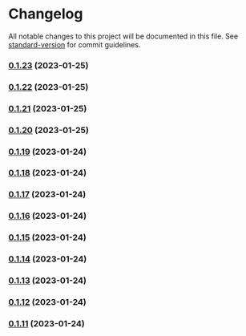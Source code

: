 # Changelog

All notable changes to this project will be documented in this file. See [standard-version](https://github.com/conventional-changelog/standard-version) for commit guidelines.

### [0.1.23](https://github.com/dataiads/nuxt-module/compare/v0.1.22...v0.1.23) (2023-01-25)

### [0.1.22](https://github.com/dataiads/nuxt-module/compare/v0.1.21...v0.1.22) (2023-01-25)

### [0.1.21](https://github.com/dataiads/nuxt-module/compare/v0.1.20...v0.1.21) (2023-01-25)

### [0.1.20](https://github.com/dataiads/nuxt-module/compare/v0.1.19...v0.1.20) (2023-01-25)

### [0.1.19](https://github.com/dataiads/nuxt-module/compare/v0.1.18...v0.1.19) (2023-01-24)

### [0.1.18](https://github.com/dataiads/nuxt-module/compare/v0.1.17...v0.1.18) (2023-01-24)

### [0.1.17](https://github.com/dataiads/nuxt-module/compare/v0.1.16...v0.1.17) (2023-01-24)

### [0.1.16](https://github.com/dataiads/nuxt-module/compare/v0.1.15...v0.1.16) (2023-01-24)

### [0.1.15](https://github.com/dataiads/nuxt-module/compare/v0.1.14...v0.1.15) (2023-01-24)

### [0.1.14](https://github.com/dataiads/nuxt-module/compare/v0.1.13...v0.1.14) (2023-01-24)

### [0.1.13](https://github.com/dataiads/nuxt-module/compare/v0.1.12...v0.1.13) (2023-01-24)

### [0.1.12](https://github.com/dataiads/nuxt-module/compare/v0.1.11...v0.1.12) (2023-01-24)

### [0.1.11](https://github.com/dataiads/nuxt-module/compare/v0.1.10...v0.1.11) (2023-01-24)
